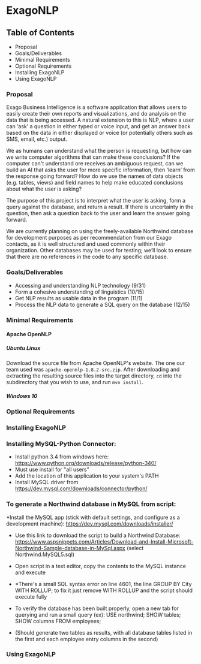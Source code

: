 # ExagoNLP

## Table of Contents
* Proposal
* Goals/Deliverables
* Minimal Requirements
* Optional Requirements
* Installing ExagoNLP
* Using ExagoNLP

### Proposal
Exago Business Intelligence is a software application that allows users to easily create their own reports and visualizations, and do analysis on the data that is being accessed.  A natural extension to this is NLP, where a user can ‘ask’ a question in either typed or voice input, and get an answer back based on the data in either displayed or voice (or potentially others such as SMS, email, etc.) output. 

We as humans can understand what the person is requesting, but how can we write computer algorithms that can make these conclusions?  If the computer can't understand ore receives an ambiguous request, can we build an AI that asks the user for more specific information, then ‘learn’ from the response going forward?  How do we use the names of data objects (e.g. tables, views) and field names to help make educated conclusions about what the user is asking?
 
The purpose of this project is to interpret what the user is asking, form a query against the database, and return a result.  If there is uncertainty in the question, then ask a question back to the user and learn the answer going forward.  

We are currently planning on using the freely-available Northwind database for development purposes as per recommendation from our Exago contacts, as it is well structured and used commonly within their organization. Other databases may be used for testing; we’ll look to ensure that there are no references in the code to any specific database.

### Goals/Deliverables
* Accessing and understanding NLP technology (9/31)
* Form a cohesive understanding of linguistics (10/15)
* Get NLP results as usable data in the program (11/1)
* Process the NLP data to generate a SQL query on the database (12/15)

### Minimal Requirements
#### Apache OpenNLP
##### Ubuntu Linux
Download the source file from Apache OpenNLP's website. The one our team used was `apache-opennlp-1.8.2-src.zip`. After downloading and extracting the resulting source files into the target directory, `cd` into the subdirectory that you wish to use, and run `mvn install`.
##### Windows 10

<!-- #### NLPTK -->
### Optional Requirements
### Installing ExagoNLP
### Installing MySQL-Python Connector:
* Install python 3.4 from windows here: https://www.python.org/downloads/release/python-340/
* Must use install for "all users"
* Add the location of this application to your system's PATH
* Install MySQL driver from https://dev.mysql.com/downloads/connector/python/

### To generate a Northwind database in MySQL from script:
*Install the MySQL app (stick with default settings, and configure as a development machine):
https://dev.mysql.com/downloads/installer/

* Use this link to download the script to build a Northwind Database:
https://www.aspsnippets.com/Articles/Download-and-Install-Microsoft-Northwind-Sample-database-in-MySql.aspx
(select Northwind.MySQL5.sql)
* Open script in a text editor, copy the contents to the MySQL instance and execute
* *There's a small SQL syntax error on line 4601, the line GROUP BY City WITH ROLLUP;
to fix it just remove WITH ROLLUP and the script should execute fully

* To verify the database has been built properly, open a new tab for querying and run a small query (ex):
USE northwind;
SHOW tables;
SHOW columns FROM employees;

* (Should generate two tables as results, with all database tables
   listed in the first and each employee entry columns in the second)
### Using ExagoNLP
